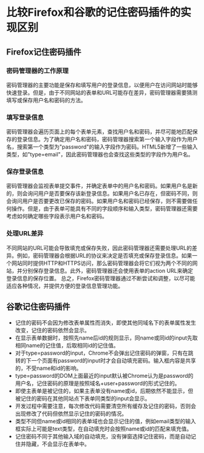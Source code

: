 # 比较Firefox和谷歌的记住密码插件的实现区别
## Firefox记住密码插件
### 密码管理器的工作原理
密码管理器的主要功能是保存和填写用户的登录信息，以便用户在访问网站时能够快速登录。但是，由于不同网站的表单和URL可能存在差异，密码管理器需要猜测填写或保存用户名和密码的方法。
### 填写登录信息
密码管理器会遍历页面上的每个表单元素，查找用户名和密码，并尽可能地匹配保存的登录信息。为了确定用户名和密码，密码管理器搜索第一个输入字段作为用户名，搜索第一个类型为"password"的输入字段作为密码。HTML5新增了一些输入类型，如"type=email"，因此密码管理器也会查找这些类型的字段作为用户名。
### 保存登录信息
密码管理器会监视表单提交事件，并确定表单中的用户名和密码。如果用户名是新的，则会询问用户是否要保存该新登录信息。如果用户名已存在，但密码不同，则会询问用户是否要更改已保存的密码。如果用户名和密码已经保存，则不需要做任何操作。但是，由于表单可能具有不同的字段顺序和输入类型，密码管理器还需要考虑如何确定哪些字段表示用户名和密码。
### 处理URL差异
不同网站的URL可能会导致填充或保存失败，因此密码管理器还需要处理URL的差异。例如，密码管理器会根据URL的协议来决定是否填充或保存登录信息。如果一个网站同时提供HTTP和HTTPS访问，那么密码管理器会将它们视为两个不同的网站，并分别保存登录信息。此外，密码管理器还会使用表单的action URL来确定登录信息的保存位置。
总之，Firefox密码管理器通过不断尝试和调整，以尽可能适应各种情况，并提供方便的登录信息管理功能。
## 谷歌记住密码插件
- 记住的密码不会因为修改表单属性而消失，即使其他同域名下的表单属性发生改变，记住的密码依然会显示。
- 在显示表单数据时，按照先name后id的规则显示，同name或同id的input先取相同name的记住值，后取相同id的记住值。
- 对于type=password的input，Chrome不会弹出记住密码的弹窗，只有在跳转的下一个页面有password的input时才会自动填充密码。输入框内容是共享的，不受name和id的影响。
- type=password的DOM上面最近的input默认被Chrome认为是password的用户名，记住密码的原理是按照域名+user+password的形式记住的。
- 即使主表单是被记住的，如果主表单没有name或id，后期依然不能显示，但被记住的密码在其他同站点下表单同类型的input会显示。
- 开发过程中需要注意，每次修改代码需要清空所有缓存及记住的密码，否则会出现修改了代码但依然显示记住的密码的情况。
- 类型不同但name或id相同的表单域也会显示记住的值，例如email类型的输入框实际上可能是text类型，在自动填充时会按照name或id的匹配来填充值。
- 记住密码不同于其他输入域的自动填充，没有弹窗选择记住密码，而是自动记住并隐藏，不会显示在表单中。
